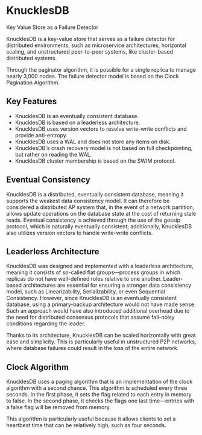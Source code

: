 # KnucklesDB
Key Value Store as a Failure Detector

KnucklesDB is a key-value store that serves as a failure detector for distributed environments, such as microservice architectures, horizontal scaling, and unstructured peer-to-peer systems, like cluster-based distributed systems. <br>

Through the paginator algorithm, it is possible for a single replica to manage nearly 3,000 nodes. The failure detector model is based on the Clock Pagination Algorithm.

## Key Features
* KnucklesDB is an eventually consistent database.
* KnucklesDB is based on a leaderless architecture.
* KnucklesDB uses version vectors to resolve write-write conflicts and provide anti-entropy.
* KnucklesDB uses a WAL and does not store any items on disk.
* KnucklesDB's crash recovery model is not based on full checkpointing, but rather on reading the WAL.
* KnucklesDB cluster membership is based on the SWIM protocol.

## Eventual Consistency
KnucklesDB is a distributed, eventually consistent database, meaning it supports the weakest data consistency model. It can therefore be considered a distributed AP system that, in the event of a network partition, allows update operations on the database state at the cost of returning stale reads. Eventual consistency is achieved through the use of the gossip protocol, which is naturally eventually consistent; additionally, KnucklesDB also utilizes version vectors to handle write-write conflicts.

## Leaderless Architecture
KnucklesDB was designed and implemented with a leaderless architecture, meaning it consists of so-called flat groups—process groups in which replicas do not have well-defined roles relative to one another. Leader-based architectures are essential for ensuring a stronger data consistency model, such as Linearizability, Serializability, or even Sequential Consistency. However, since KnucklesDB is an eventually consistent database, using a primary-backup architecture would not have made sense. Such an approach would have also introduced additional overhead due to the need for distributed consensus protocols that assume fail-noisy conditions regarding the leader.

Thanks to its architecture, KnucklesDB can be scaled horizontally with great ease and simplicity. This is particularly useful in unstructured P2P networks, where database failures could result in the loss of the entire network.

## Clock Algorithm
KnucklesDB uses a paging algorithm that is an implementation of the clock algorithm with a second chance. This algorithm is scheduled every three seconds. In the first phase, it sets the flag related to each entry in memory to false. In the second phase, it checks the flags one last time—entries with a false flag will be removed from memory.

This algorithm is particularly useful because it allows clients to set a heartbeat time that can be relatively high, such as four seconds.